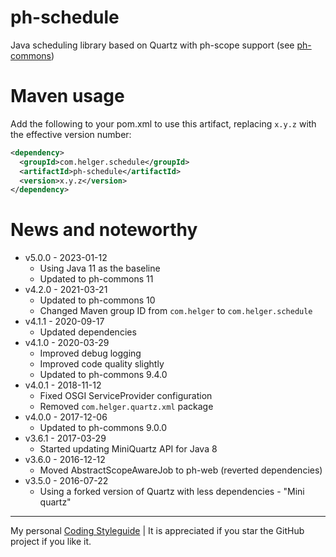 # ph-schedule

Java scheduling library based on Quartz with ph-scope support (see [ph-commons](https://github.com/phax/ph-commons))

# Maven usage

Add the following to your pom.xml to use this artifact, replacing `x.y.z` with the effective version number:

```xml
<dependency>
  <groupId>com.helger.schedule</groupId>
  <artifactId>ph-schedule</artifactId>
  <version>x.y.z</version>
</dependency>
```

# News and noteworthy

* v5.0.0 - 2023-01-12
    * Using Java 11 as the baseline
    * Updated to ph-commons 11
* v4.2.0 - 2021-03-21
    * Updated to ph-commons 10
    * Changed Maven group ID from `com.helger` to `com.helger.schedule`
* v4.1.1 - 2020-09-17
    * Updated dependencies
* v4.1.0 - 2020-03-29
    * Improved debug logging
    * Improved code quality slightly
    * Updated to ph-commons 9.4.0
* v4.0.1 - 2018-11-12
    * Fixed OSGI ServiceProvider configuration
    * Removed `com.helger.quartz.xml` package
* v4.0.0 - 2017-12-06
    * Updated to ph-commons 9.0.0
* v3.6.1 - 2017-03-29
    * Started updating MiniQuartz API for Java 8
* v3.6.0 - 2016-12-12
    * Moved AbstractScopeAwareJob to ph-web (reverted dependencies)
* v3.5.0 - 2016-07-22
    * Using a forked version of Quartz with less dependencies - "Mini quartz"  

---

My personal [Coding Styleguide](https://github.com/phax/meta/blob/master/CodingStyleguide.md) |
It is appreciated if you star the GitHub project if you like it.